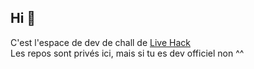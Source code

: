## Hi 👋
C'est l'espace de dev de chall de [Live Hack](https://www.live-hack.org) <br>
Les repos sont privés ici, mais si tu es dev officiel non ^^
